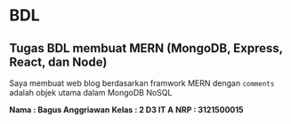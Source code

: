 # BDL
## Tugas BDL membuat MERN (MongoDB, Express, React, dan Node)

Saya membuat web blog berdasarkan framwork MERN dengan `comments` adalah objek utama dalam MongoDB NoSQL

**Nama  : Bagus Anggriawan**
**Kelas : 2 D3 IT A**
**NRP   : 3121500015**
